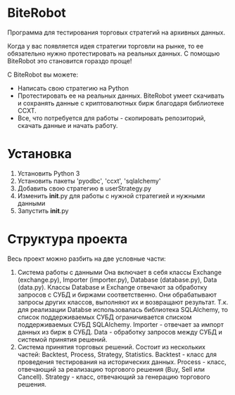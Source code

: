 # BiteRobot
Программа для тестирования торговых стратегий на архивных данных.

Когда у вас появляется идея стратегии торговли на рынке, то ее обязательно нужно протестировать на реальных данных. С помощью BiteRobot это становится гораздо проще!

С BiteRobot вы можете:
- Написать свою стратегию на Python
- Протестировать ее на реальных данных. BiteRobot умеет скачивать и сохранять данные с криптовалютных бирж благодаря библиотеке CCXT. 
- Все, что потребуется для работы - скопировать репозиторий, скачать данные и начать работу.

# Установка
1) Установить Python 3
2) Установить пакеты 'pyodbc', 'ccxt', 'sqlalchemy'
3) Добавить свою стратегию в userStrategy.py
4) Изменить __init__.py для работы с нужной стратегией и нужными данными
5) Запустить __init__.py

# Структура проекта
Весь проект можно разбить на две условные части:
1. Система работы с данными
Она включает в себя классы Exchange (exchange.py), Importer (importer.py), Database (database.py), Data (data.py).
Классы Database и Exchange отвечают за обработку запросов с СУБД и биржами соответственно. Они обрабатывают запросы других классов, выполняют их и возвращают результат. Т.к. для реализации Databse использовалась библиотека SQLAlchemy, то список поддерживаемых СУБД ограничивается списком поддерживаемых СУБД SQLAlchemy. Importer - отвечает за импорт данных из бирж в СУБД. Data - обработку запросов между СУБД и системой принятия решений. 
2. Система принятия торговых решений.
Состоит из нескольких частей: Backtest, Process, Strategy, Statistics. Backtest - класс для проведения тестирования на исторических данных. Process - класс, отвечающий за реализацию торгового решения (Buy, Sell или Cancell). Strategy - класс, отвечающий за генерацию торгового решения. 
